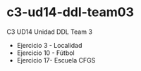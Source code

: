 # c3-ud14-ddl-team03
C3 UD14 Unidad DDL Team 3

+ Ejercicio 3 - Localidad
+ Ejercicio 10 - Fútbol
+ Ejercicio 17-  Escuela CFGS
